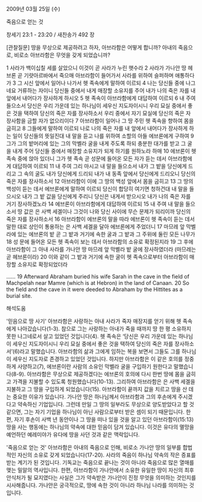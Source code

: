 2009년 03월 25일 (수)

죽음으로 얻는 것



창세기 23:1 - 23:20 / 새찬송가 492 장

[관찰질문]
땅을 무상으로 제공하려고 하자, 아브라함은 어떻게 합니까?
아내의 죽음으로, 비로소 아브라함은 무엇을 갖게 되었습니까?

1 사라가 백이십칠 세를 살았으니 이것이 곧 사라가 누린 햇수라 
2 사라가 가나안 땅 헤브론 곧 기럇아르바에서 죽으매 아브라함이 들어가서 사라를 위하여 슬퍼하며 애통하다가 
3 그 시신 앞에서 일어나 나가서 헷 족속에게 말하여 이르되 
4 나는 당신들 중에 나그네요 거류하는 자이니 당신들 중에서 내게 매장할 소유지를 주어 내가 나의 죽은 자를 내 앞에서 내어다가 장사하게 하시오 
5 헷 족속이 아브라함에게 대답하여 이르되 
6 내 주여 들으소서 당신은 우리 가운데 있는 하나님이 세우신 지도자이시니 우리 묘실 중에서 좋은 것을 택하여 당신의 죽은 자를 장사하소서 우리 중에서 자기 묘실에 당신의 죽은 자 장사함을 금할 자가 없으리이다 
7 아브라함이 일어나 그 땅 주민 헷 족속을 향하여 몸을 굽히고 
8 그들에게 말하여 이르되 나로 나의 죽은 자를 내 앞에서 내어다가 장사하게 하는 일이 당신들의 뜻일진대 내 말을 듣고 나를 위하여 소할의 아들 에브론에게 구하여 
9 그가 그의 밭머리에 있는 그의 막벨라 굴을 내게 주도록 하되 충분한 대가를 받고 그 굴을 내게 주어 당신들 중에서 매장할 소유지가 되게 하기를 원하노라 하매 
10 에브론이 헷 족속 중에 앉아 있더니 그가 헷 족속 곧 성문에 들어온 모든 자가 듣는 데서 아브라함에게 대답하여 이르되 
11 내 주여 그리 마시고 내 말을 들으소서 내가 그 밭을 당신에게 드리고 그 속의 굴도 내가 당신에게 드리되 내가 내 동족 앞에서 당신에게 드리오니 당신의 죽은 자를 장사하소서 
12 아브라함이 이에 그 땅의 백성 앞에서 몸을 굽히고 
13 그 땅의 백성이 듣는 데서 에브론에게 말하여 이르되 당신이 합당히 여기면 청하건대 내 말을 들으시오 내가 그 밭 값을 당신에게 주리니 당신은 내게서 받으시오 내가 나의 죽은 자를 거기 장사하겠노라 
14 에브론이 아브라함에게 대답하여 이르되 
15 내 주여 내 말을 들으소서 땅 값은 은 사백 세겔이나 그것이 나와 당신 사이에 무슨 문제가 되리이까 당신의 죽은 자를 장사하소서 
16 아브라함이 에브론의 말을 따라 에브론이 헷 족속이 듣는 데서 말한 대로 상인이 통용하는 은 사백 세겔을 달아 에브론에게 주었더니 
17 마므레 앞 막벨라에 있는 에브론의 밭 곧 그 밭과 거기에 속한 굴과 그 밭과 그 주위에 둘린 모든 나무가 
18 성 문에 들어온 모든 헷 족속이 보는 데서 아브라함의 소유로 확정된지라 
19 그 후에 아브라함이 그 아내 사라를 가나안 땅 마므레 앞 막벨라 밭 굴에 장사하였더라 (마므레는 곧 헤브론이라) 
20 이와 같이 그 밭과 거기에 속한 굴이 헷 족속으로부터 아브라함이 매장할 소유지로 확정되었더라  

......
19 Afterward Abraham buried his wife Sarah in the cave in the field of Machpelah near Mamre (which is at Hebron) in the land of Canaan.
20 So the field and the cave in it were deeded to Abraham by the Hittites as a burial site.

해석도움





'믿음으로 땅 사기'
 아브라함은 사랑하는 아내 사라가 죽자 매장지를 얻기 위해 헷 족속에게 나아갔습니다(1-3). 참으로 그는 사랑하는 아내가 죽을 때까지 땅 한 평 소유하지 못한 나그네로서 살고 있었던 것입니다(4). 헷 족속은 ‘당신은 우리 가운데 있는 하나님이 세우신 지도자이시니 우리 묘실 중에서 좋은 것을 택하여 당신의 죽은 자를 장사하소서’(6)라고 말했습니다. 아브라함의 삶과 그에게 임하는 복을 보면서 그들도 그를 하나님이 세우신 지도자로 존경하고 있었던 것입니다. 하지만 아브라함은 이 같은 호의를 정중하게 사양하고(7), 에브론이란 사람의 소유인 막벨라 굴을 구입하기 원한다고 말했습니다(8-9). 아브라함은 무상으로 제공하겠다는 에브론의 호의에 다시 한번 땅에 몸을 굽히고 가격을 지불할 수 있도록 청원했습니다(10-13). 그리하여 아브라함은 은 사백 세겔을 지불하고 그 땅을 구입하게 되었습니다(15). 아브라함이 끝까지 값을 치르고 땅을 산 데는 중요한 이유가 있습니다. 가나안 땅은 하나님께서 아브라함과 그의 후손에게 주시겠다고 약속하신 기업입니다. 그런데 만일 그 땅의 일부라도 무상으로 양도받았다고 할 것 같으면, 그는 자기 기업을 하나님이 아닌 사람으로부터 받은 셈이 되기 때문입니다. 한편, 자기 후손이 사백 년 동안이나 그 땅을 떠나 있을 것을 알고 있던 아브라함이(15:13) 땅을 사는 행동에는 하나님의 약속에 대한 믿음이 담겨 있습니다. 이것은 유다의 멸망을 예언하던 예레미야가 유다에 땅을 사던 것과 같은 맥락입니다.        

'죽음으로 얻는 것'
 아브라함은 아내의 죽음으로 인해, 비로소 가나안 땅의 일부를 합법적인 자신의 소유로 갖게 되었습니다(17-20). 사라의 죽음이 하나님 약속의 작은 증표를 받는 계기가 된 것입니다. 기독교는 죽음으로 끝나는 것이 아니라 죽음으로 많은 열매를 맺는 밀알의 역사입니다. 한편, 아브라함이 가나안에서 소유한 유일한 땅이 자신의 최후 안식처가 될 묘지였다는 사실은 그가 약속받은 가나안이 진정 무엇을 의미하는 것인지를 시사해줍니다. 가나안은 궁극적으로, 땅에 속한 것이 아니라 하나님 나라를 의미하는 것입니다.
